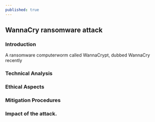 ```yaml
---
published: true
---
```

## WannaCry ransomware attack

### Introduction
A ransomware computerworm called WannaCrypt, dubbed WannaCry recently 
### Technical Analysis

### Ethical Aspects

### Mitigation Procedures 

### Impact of the attack.
